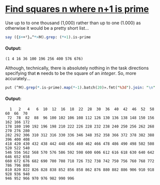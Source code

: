 [1]: https://rosettacode.org/wiki/Find_squares_n_where_n%2B1_is_prime

# [Find squares n where n+1 is prime][1]

Use up to to one thousand (1,000) rather than up to one (1.000) as otherwise it would be a pretty short list...

```perl
say ({$++²}…^*>Ⅿ).grep: (*+1).is-prime
```

#### Output:
```
(1 4 16 36 100 196 256 400 576 676)
```


Although, technically, there is absolutely nothing in the task directions specifying that **n** needs to be the square of an *integer*. So, more accurately...

```perl
put (^Ⅿ).grep(*.is-prime).map(*-1).batch(20)».fmt("%3d").join: "\n"
```

#### Output:
```
  1   2   4   6  10  12  16  18  22  28  30  36  40  42  46  52  58  60  66  70
 72  78  82  88  96 100 102 106 108 112 126 130 136 138 148 150 156 162 166 172
178 180 190 192 196 198 210 222 226 228 232 238 240 250 256 262 268 270 276 280
282 292 306 310 312 316 330 336 346 348 352 358 366 372 378 382 388 396 400 408
418 420 430 432 438 442 448 456 460 462 466 478 486 490 498 502 508 520 522 540
546 556 562 568 570 576 586 592 598 600 606 612 616 618 630 640 642 646 652 658
660 672 676 682 690 700 708 718 726 732 738 742 750 756 760 768 772 786 796 808
810 820 822 826 828 838 852 856 858 862 876 880 882 886 906 910 918 928 936 940
946 952 966 970 976 982 990 996
```
